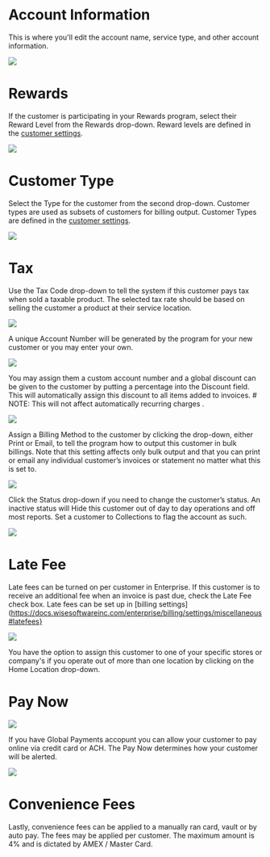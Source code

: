# Account Information

This is where you'll edit the account name, service type, and other account information.

![](https://wiselibrary.blob.core.windows.net/docs/Windows/CustomerAccount.png)

# Rewards

If the customer is participating in your Rewards program, select their Reward Level from the Rewards drop-down. Reward levels are defined in the [customer settings](https://docs.wisesoftwareinc.com/enterprise/customers/settings#reward-levels).

![](https://cdn.realsgii2.dev/wise-software-docs/image_11.c4439a5c.png)

# Customer Type

Select the Type for the customer from the second drop-down. Customer types are used as subsets of customers for billing output. Customer Types are defined in the [customer settings](https://docs.wisesoftwareinc.com/enterprise/customers/settings#customer-types).

![](https://cdn.realsgii2.dev/wise-software-docs/image_12.ca937c53.png)

# Tax

Use the Tax Code drop-down to tell the system if this customer pays tax when sold a taxable product. The selected tax rate should be based on selling the customer a product at their service location.

![](https://cdn.realsgii2.dev/wise-software-docs/image_13.863ad775.png)

A unique Account Number will be generated by the program for your new customer or you may enter your own.

![](https://cdn.realsgii2.dev/wise-software-docs/image_14.fdaff205.png)

You may assign them a custom account number and a global discount can be given to the customer by putting a percentage into the Discount field. This will automatically assign this discount to all items added to invoices. # NOTE: This will not affect automatically recurring charges
.

![](https://cdn.realsgii2.dev/wise-software-docs/image_15.0f2875ca.png)

Assign a Billing Method to the customer by clicking the drop-down, either Print or Email, to tell the program how to output this customer in bulk billings. Note that this setting affects only bulk output and that you can print or email any individual customer’s invoices or statement no matter what this is set to.

![](https://cdn.realsgii2.dev/wise-software-docs/image_16.a632a5a7.png)

Click the Status drop-down if you need to change the customer’s status. An inactive status will Hide this customer out of day to day operations and off most reports. Set a customer to Collections to flag the account as such.

![](https://cdn.realsgii2.dev/wise-software-docs/image_17.8de1c5cb.png)

# Late Fee
Late fees can be turned on per customer in Enterprise. If this customer is to receive an additional fee when an invoice is past due, check the Late Fee check box. Late fees can be set up in [billing settings](https://docs.wisesoftwareinc.com/enterprise/billing/settings/miscellaneous#latefees}

![](https://cdn.realsgii2.dev/wise-software-docs/image_18.922ef985.png)

You have the option to assign this customer to one of your specific stores or company's if you operate out of more than one location by clicking on the Home Location drop-down.

# Pay Now
![](https://cdn.realsgii2.dev/wise-software-docs/image_19.4e9dd06b.png)

If you have Global Payments accopunt you can allow your customer to pay online via credit card or ACH. The Pay Now determines how your customer will be alerted.

![](https://cdn.realsgii2.dev/wise-software-docs/image_20.dc40db44.png)

# Convenience Fees

Lastly, convenience fees can be applied to a manually ran card, vault or by auto pay. The fees may be applied per customer. The maximum amount is 4% and is dictated by AMEX / Master Card.  
